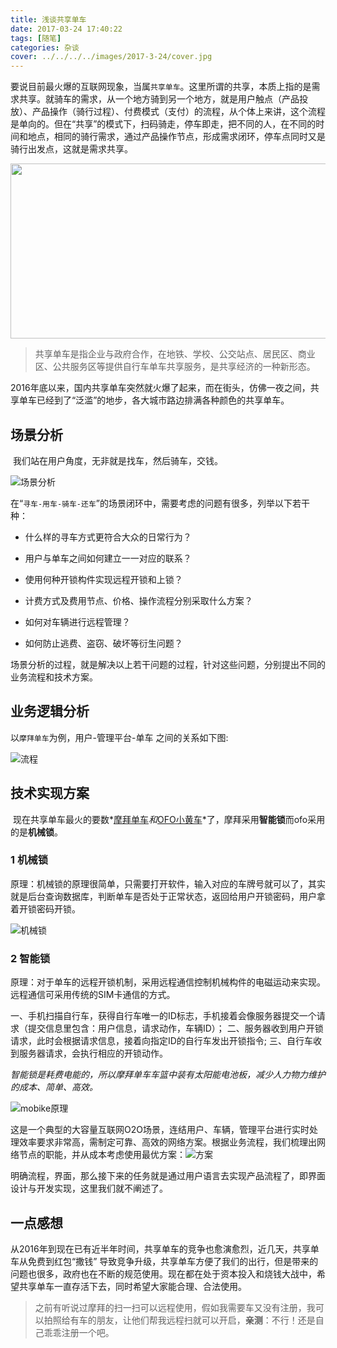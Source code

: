 ```yaml
---
title: 浅谈共享单车
date: 2017-03-24 17:40:22
tags: [随笔]
categories: 杂谈
cover: ../../../../images/2017-3-24/cover.jpg
---
```


​	要说目前最火爆的互联网现象，当属`共享单车`。这里所谓的共享，本质上指的是需求共享。就骑车的需求，从一个地方骑到另一个地方，就是用户触点（产品投放）、产品操作（骑行过程）、付费模式（支付）的流程，从个体上来讲，这个流程是单向的。但在“共享”的模式下，扫码骑走，停车即走，把不同的人，在不同的时间和地点，相同的骑行需求，通过产品操作节点，形成需求闭环，停车点同时又是骑行出发点，这就是需求共享。

<div align=center><img width="600" height="280" src="../../../../images/2017-3-24/cover.jpg" algin="center"/></div>

<!--more-->

> 共享单车是指企业与政府合作，在地铁、学校、公交站点、居民区、商业区、公共服务区等提供自行车单车共享服务，是共享经济的一种新形态。

​	2016年底以来，国内共享单车突然就火爆了起来，而在街头，仿佛一夜之间，共享单车已经到了“泛滥”的地步，各大城市路边排满各种颜色的共享单车。

## 场景分析

​	我们站在用户角度，无非就是找车，然后骑车，交钱。

![场景分析](../../../../images/2017-3-24/%E5%9C%BA%E6%99%AF%E5%88%86%E6%9E%90.jpg)

在“`寻车-用车-骑车-还车`”的场景闭环中，需要考虑的问题有很多，列举以下若干种：

- 什么样的寻车方式更符合大众的日常行为？


- 用户与单车之间如何建立一一对应的联系？


- 使用何种开锁构件实现远程开锁和上锁？


- 计费方式及费用节点、价格、操作流程分别采取什么方案？


- 如何对车辆进行远程管理？


- 如何防止逃费、盗窃、破坏等衍生问题？

场景分析的过程，就是解决以上若干问题的过程，针对这些问题，分别提出不同的业务流程和技术方案。

## 业务逻辑分析

以`摩拜单车`为例，用户-管理平台-单车 之间的关系如下图:

![流程](../../../../images/2017-3-24/%E6%B5%81%E7%A8%8B.jpg)

## 技术实现方案

​	现在共享单车最火的要数*[摩拜单车](http://mobike.com/cn/)*和*[OFO小黄车](http://www.ofo.so/?utm_source=baidu&utm_medium=pz)*了，摩拜采用**智能锁**而ofo采用的是**机械锁**。

### 1  机械锁

​	原理：机械锁的原理很简单，只需要打开软件，输入对应的车牌号就可以了，其实就是后台查询数据库，判断单车是否处于正常状态，返回给用户开锁密码，用户拿着开锁密码开锁。

![机械锁](../../../../images/2017-3-24/ofo%E5%8E%9F%E7%90%86.jpg)

### 2  智能锁

​	原理：对于单车的远程开锁机制，采用远程通信控制机械构件的电磁运动来实现。远程通信可采用传统的SIM卡通信的方式。

一、手机扫描自行车，获得自行车唯一的ID标志，手机接着会像服务器提交一个请求（提交信息里包含：用户信息，请求动作，车辆ID）；
二、服务器收到用户开锁请求，此时会根据请求信息，接着向指定ID的自行车发出开锁指令;
三、自行车收到服务器请求，会执行相应的开锁动作。

*智能锁是耗费电能的，所以摩拜单车车篮中装有太阳能电池板，减少人力物力维护的成本、简单、高效。*

![mobike原理](../../../../images/2017-3-24/mobike%E5%8E%9F%E7%90%86.png)

​	这是一个典型的大容量互联网O2O场景，连结用户、车辆，管理平台进行实时处理效率要求非常高，需制定可靠、高效的网络方案。根据业务流程，我们梳理出网络节点的职能，并从成本考虑使用最优方案：![方案](../../../../images/2017-3-24/%E6%96%B9%E6%A1%88.jpg)

​	明确流程，界面，那么接下来的任务就是通过用户语言去实现产品流程了，即界面设计与开发实现，这里我们就不阐述了。

## 一点感想

​	从2016年到现在已有近半年时间，共享单车的竞争也愈演愈烈，近几天，共享单车从免费到红包“撒钱” 导致竞争升级，共享单车方便了我们的出行，但是带来的问题也很多，政府也在不断的规范使用。现在都在处于资本投入和烧钱大战中，希望共享单车一直存活下去，同时希望大家能合理、合法使用。

> 之前有听说过摩拜的扫一扫可以远程使用，假如我需要车又没有注册，我可以拍照给有车的朋友，让他们帮我远程扫就可以开启，**亲测**：不行！还是自己乖乖注册一个吧。